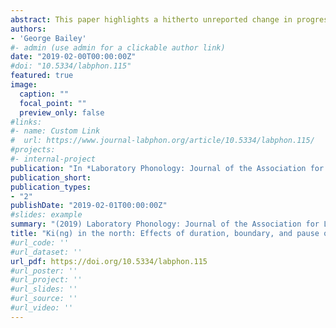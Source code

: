```yaml
---
abstract: This paper highlights a hitherto unreported change in progress among northern speakers of British English, with increasing post-nasal [ɡ]-presence in words like sing or wrong pre-pausally. The factors that condition this innovation are unclear due to collinearity between various boundary phenomena. The right edge of phrasal prosodic categories may be associated with boundary tones, final lengthening, and pause; consequently, the variable presence of [ɡ] appears to be affected by prosodic boundary strength, segmental duration, and the presence and duration of a following pause. These factors are teased apart through analysis of an elicitation task from 30 northern speakers, which reveals that [ŋɡ] clusters are conditioned most strongly by pause. Post-nasal [ɡ]-presence is only licensed when the following consonant-initial word is temporally distant, showing only minimal sensitivity to prosodic boundaries directly. The surface effect of segmental duration arises only indirectly through its collinearity with pause duration. Current theoretical approaches to external sandhi emphasize a range of different factors, including phonological representations of prosodic constituency, phonetic parameters like segmental duration, and psycholinguistic mechanisms of production planning. This paper provides quantitative evidence from an under-reported feature of northern English that bears directly on these debates.
authors:
- 'George Bailey'
#- admin (use admin for a clickable author link)
date: "2019-02-00T00:00:00Z"
#doi: "10.5334/labphon.115"
featured: true
image:
  caption: ""
  focal_point: ""
  preview_only: false
#links:
#- name: Custom Link
#  url: https://www.journal-labphon.org/article/10.5334/labphon.115/
#projects:
#- internal-project
publication: "In *Laboratory Phonology: Journal of the Association for Laboratory Phonology*"
publication_short: 
publication_types:
- "2"
publishDate: "2019-02-01T00:00:00Z"
#slides: example
summary: "(2019) Laboratory Phonology: Journal of the Association for Laboratory Phonology"
title: "Ki(ng) in the north: Effects of duration, boundary, and pause on post-nasal [ɡ]-presence"
#url_code: ''
#url_dataset: ''
url_pdf: https://doi.org/10.5334/labphon.115
#url_poster: ''
#url_project: ''
#url_slides: ''
#url_source: ''
#url_video: ''
---
```

